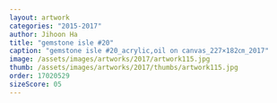 ```yaml
---
layout: artwork
categories: "2015-2017"
author: Jihoon Ha
title: "gemstone isle #20"
caption: "gemstone isle #20_acrylic,oil on canvas_227×182㎝_2017"
image: /assets/images/artworks/2017/artwork115.jpg
thumb: /assets/images/artworks/2017/thumbs/artwork115.jpg
order: 17020529
sizeScore: 05
---
```

